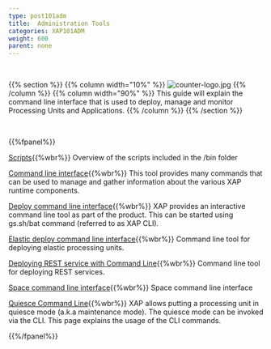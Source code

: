 ```yaml
---
type: post101adm
title:  Administration Tools
categories: XAP101ADM
weight: 600
parent: none
---
```




<br>

{{% section %}}
 {{% column width="10%" %}}
 ![counter-logo.jpg](/attachment_files/subject/admin-api.png)
 {{% /column %}}
 {{% column width="90%" %}}
 This guide will explain the command line interface that is used to deploy, manage and monitor Processing Units and Applications.
 {{% /column %}}
 {{% /section %}}

<br>


{{%fpanel%}}

[Scripts](./scripts.html){{%wbr%}}
Overview of the scripts included in the <XAP root>/bin folder

[Command line interface](./command-line-interface.html){{%wbr%}}
This tool provides many commands that can be used to manage and gather information about the various XAP runtime components.

[Deploy command line interface](./deploy-command-line-interface.html){{%wbr%}}
XAP provides an interactive command line tool as part of the product. This can be started using gs.sh/bat command (referred to as XAP CLI).

[Elastic deploy command line interface](./elastic-deploy-command-line-interface.html){{%wbr%}}
Command line tool for  deploying elastic processing units.

[Deploying REST service with Command Line](./rest-deploy-command-line-interface.html){{%wbr%}}
Command line tool for  deploying REST services.

[Space command line interface](./space-gigaspaces-cli.html){{%wbr%}}
Space command line interface

[Quiesce Command Line](./quiesce-command-line-interface.html){{%wbr%}}
XAP allows putting a processing unit in quiesce mode (a.k.a maintenance mode). The quiesce mode can be invoked via the CLI. This page explains the usage of the CLI commands.

{{%/fpanel%}}


